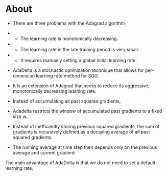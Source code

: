 # About

- There are three problems with the Adagrad algorithm

- - The learning rate is monotonically decreasing.
- - The learning rate in the late training period is very small.
- - It requires manually setting a global initial learning rate.

- AdaDelta is a stochastic optimization technique that allows for per-dimension learning rate method for SGD.
- It is an extension of Adagrad that seeks to reduce its aggressive, monotonically decreasing learning rate.
- Instead of accumulating all past squared gradients,
- Adadelta restricts the window of accumulated past gradients to a fixed size w.
- Instead of inefficiently storing previous squared gradients, the sum of gradients is recursively defined as a decaying average of all past squared gradients.
- The running average at time step then depends only on the previous average and current gradient:

The main advantage of AdaDelta is that we do not need to set a default learning rate.
